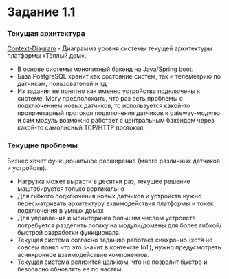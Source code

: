 # Задание 1.1

### Текущая архитектура

[Context-Diagram](initial-context-diagram.puml) - 
Диаграмма уровня системы текущей архитектуры платформы «Тёплый дом».

- В основе системы монолитный бакенд на Java/Spring boot.
- База PostgreSQL хранит как состояние систем, так и телеметрию по датчикам, пользователей и тд
- Из задания не понятно как именно устройства подключены к системе.
Могу предположить, что раз есть проблемы с подключением новых датчиков, то используется
какой-то проприетарный протокол подключения датчиков к gateway-модулю и сам модуль возможно работает
с центральным бакендом через какой-то самописный TCP/HTTP протокол.

### Текущие проблемы

Бизнес хочет функциональное расширение (много различных датчиков и устройств).

- Нагрузка может вырасти в десятки раз, текущее решение маштабируется только вертикально
- Для гибкого подключения новых датчиков и устройств нужно пересматривать архитектуру
взаимодействия платформы и точек подключения в умных домах
- Для управления и мониторинга большим числом устройств потребуется разделить логику 
на модули/домены для более гибкой/быстрой разработки функционала. 
- Текущая система согласно заданию работает синхронно (хотя не совсем понял что это значит 
в контексте IoT), нужно предусмотреть асинхронное взаимодействие компонентов.
- Текущая система релизится целиком, что не позволит быстро и безопасно обновлять ее по частям.